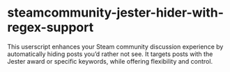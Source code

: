 # steamcommunity-jester-hider-with-regex-support
This userscript enhances your Steam community discussion experience by automatically hiding posts you’d rather not see. It targets posts with the Jester award or specific keywords, while offering flexibility and control.
